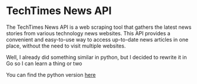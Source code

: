 # TechTimes News API

The TechTimes News API is a web scraping tool that gathers the latest news stories from various technology news websites. This API provides a convenient and easy-to-use way to access up-to-date news articles in one place, without the need to visit multiple websites.

Well, I already did something similar in python, but I decided to rewrite it in Go so I can learn a thing or two

You can find the python version [here](https://github.com/Crafter-deo/tech-news-feed/tree/main/v2-api)

